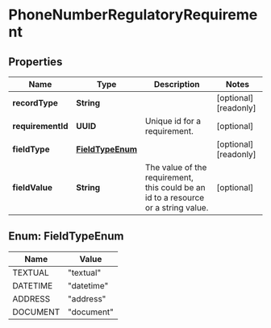 

# PhoneNumberRegulatoryRequirement


## Properties

| Name | Type | Description | Notes |
|------------ | ------------- | ------------- | -------------|
|**recordType** | **String** |  |  [optional] [readonly] |
|**requirementId** | **UUID** | Unique id for a requirement. |  [optional] |
|**fieldType** | [**FieldTypeEnum**](#FieldTypeEnum) |  |  [optional] [readonly] |
|**fieldValue** | **String** | The value of the requirement, this could be an id to a resource or a string value. |  [optional] |



## Enum: FieldTypeEnum

| Name | Value |
|---- | -----|
| TEXTUAL | &quot;textual&quot; |
| DATETIME | &quot;datetime&quot; |
| ADDRESS | &quot;address&quot; |
| DOCUMENT | &quot;document&quot; |



